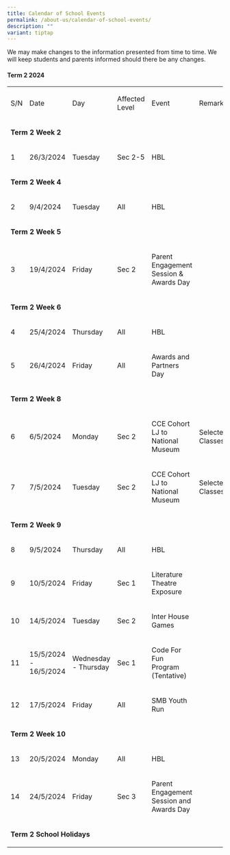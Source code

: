 ```yaml
---
title: Calendar of School Events
permalink: /about-us/calendar-of-school-events/
description: ""
variant: tiptap
---
```

<p>We may make changes to the information presented from time to time. We
will keep students and parents informed should there be any changes.</p>
<h4><strong>Term 2 2024</strong></h4>
<table>
<tbody>
<tr>
<td rowspan="1" colspan="1">
<p>S/N</p>
</td>
<td rowspan="1" colspan="1">
<p>Date</p>
</td>
<td rowspan="1" colspan="1">
<p>Day</p>
</td>
<td rowspan="1" colspan="1">
<p>Affected Level</p>
</td>
<td rowspan="1" colspan="1">
<p>Event</p>
</td>
<td rowspan="1" colspan="1">
<p>Remarks</p>
</td>
</tr>
<tr>
<td rowspan="1" colspan="6">
<p><strong>Term 2 Week 2</strong>
</p>
</td>
</tr>
<tr>
<td rowspan="1" colspan="1">
<p>1</p>
</td>
<td rowspan="1" colspan="1">
<p>26/3/2024</p>
</td>
<td rowspan="1" colspan="1">
<p>Tuesday</p>
</td>
<td rowspan="1" colspan="1">
<p>Sec 2-5</p>
</td>
<td rowspan="1" colspan="1">
<p>HBL</p>
</td>
<td rowspan="1" colspan="1">
<p>&nbsp;</p>
</td>
</tr>
<tr>
<td rowspan="1" colspan="6">
<p><strong>Term 2 Week 4</strong>
</p>
</td>
</tr>
<tr>
<td rowspan="1" colspan="1">
<p>2</p>
</td>
<td rowspan="1" colspan="1">
<p>9/4/2024</p>
</td>
<td rowspan="1" colspan="1">
<p>Tuesday</p>
</td>
<td rowspan="1" colspan="1">
<p>All</p>
</td>
<td rowspan="1" colspan="1">
<p>HBL</p>
</td>
<td rowspan="1" colspan="1">
<p>&nbsp;</p>
</td>
</tr>
<tr>
<td rowspan="1" colspan="6">
<p><strong>Term 2 Week 5</strong>
</p>
</td>
</tr>
<tr>
<td rowspan="1" colspan="1">
<p>3</p>
</td>
<td rowspan="1" colspan="1">
<p>19/4/2024</p>
</td>
<td rowspan="1" colspan="1">
<p>Friday</p>
</td>
<td rowspan="1" colspan="1">
<p>Sec 2&nbsp;</p>
</td>
<td rowspan="1" colspan="1">
<p>Parent Engagement Session &amp; Awards Day</p>
</td>
<td rowspan="1" colspan="1">
<p>&nbsp;</p>
</td>
</tr>
<tr>
<td rowspan="1" colspan="6">
<p><strong>Term 2 Week 6</strong>
</p>
</td>
</tr>
<tr>
<td rowspan="1" colspan="1">
<p>4</p>
</td>
<td rowspan="1" colspan="1">
<p>25/4/2024</p>
</td>
<td rowspan="1" colspan="1">
<p>Thursday</p>
</td>
<td rowspan="1" colspan="1">
<p>All</p>
</td>
<td rowspan="1" colspan="1">
<p>HBL</p>
</td>
<td rowspan="1" colspan="1">
<p>&nbsp;</p>
</td>
</tr>
<tr>
<td rowspan="1" colspan="1">
<p>5</p>
</td>
<td rowspan="1" colspan="1">
<p>26/4/2024</p>
</td>
<td rowspan="1" colspan="1">
<p>Friday</p>
</td>
<td rowspan="1" colspan="1">
<p>All</p>
</td>
<td rowspan="1" colspan="1">
<p>Awards and Partners Day</p>
</td>
<td rowspan="1" colspan="1">
<p>&nbsp;</p>
</td>
</tr>
<tr>
<td rowspan="1" colspan="6">
<p><strong>Term 2 Week 8</strong>
</p>
</td>
</tr>
<tr>
<td rowspan="1" colspan="1">
<p>6</p>
</td>
<td rowspan="1" colspan="1">
<p>6/5/2024</p>
</td>
<td rowspan="1" colspan="1">
<p>Monday</p>
</td>
<td rowspan="1" colspan="1">
<p>Sec 2</p>
</td>
<td rowspan="1" colspan="1">
<p>CCE Cohort LJ to National Museum</p>
</td>
<td rowspan="1" colspan="1">
<p>Selected Classes</p>
</td>
</tr>
<tr>
<td rowspan="1" colspan="1">
<p>7</p>
</td>
<td rowspan="1" colspan="1">
<p>7/5/2024</p>
</td>
<td rowspan="1" colspan="1">
<p>Tuesday</p>
</td>
<td rowspan="1" colspan="1">
<p>Sec 2</p>
</td>
<td rowspan="1" colspan="1">
<p>CCE Cohort LJ to National Museum</p>
</td>
<td rowspan="1" colspan="1">
<p>Selected Classes</p>
</td>
</tr>
<tr>
<td rowspan="1" colspan="6">
<p><strong>Term 2 Week 9</strong>
</p>
</td>
</tr>
<tr>
<td rowspan="1" colspan="1">
<p>8</p>
</td>
<td rowspan="1" colspan="1">
<p>9/5/2024</p>
</td>
<td rowspan="1" colspan="1">
<p>Thursday</p>
</td>
<td rowspan="1" colspan="1">
<p>All</p>
</td>
<td rowspan="1" colspan="1">
<p>HBL</p>
</td>
<td rowspan="1" colspan="1">
<p>&nbsp;</p>
</td>
</tr>
<tr>
<td rowspan="1" colspan="1">
<p>9</p>
</td>
<td rowspan="1" colspan="1">
<p>10/5/2024</p>
</td>
<td rowspan="1" colspan="1">
<p>Friday</p>
</td>
<td rowspan="1" colspan="1">
<p>Sec 1</p>
</td>
<td rowspan="1" colspan="1">
<p>Literature Theatre Exposure</p>
</td>
<td rowspan="1" colspan="1">
<p>&nbsp;</p>
</td>
</tr>
<tr>
<td rowspan="1" colspan="1">
<p>10</p>
</td>
<td rowspan="1" colspan="1">
<p>14/5/2024</p>
</td>
<td rowspan="1" colspan="1">
<p>Tuesday</p>
</td>
<td rowspan="1" colspan="1">
<p>Sec 2</p>
</td>
<td rowspan="1" colspan="1">
<p>Inter House Games</p>
</td>
<td rowspan="1" colspan="1">
<p>&nbsp;</p>
</td>
</tr>
<tr>
<td rowspan="1" colspan="1">
<p>11</p>
</td>
<td rowspan="1" colspan="1">
<p>15/5/2024 - 16/5/2024</p>
</td>
<td rowspan="1" colspan="1">
<p>Wednesday - Thursday</p>
</td>
<td rowspan="1" colspan="1">
<p>Sec 1</p>
</td>
<td rowspan="1" colspan="1">
<p>Code For Fun Program (Tentative)</p>
</td>
<td rowspan="1" colspan="1">
<p>&nbsp;</p>
</td>
</tr>
<tr>
<td rowspan="1" colspan="1">
<p>12</p>
</td>
<td rowspan="1" colspan="1">
<p>17/5/2024</p>
</td>
<td rowspan="1" colspan="1">
<p>Friday</p>
</td>
<td rowspan="1" colspan="1">
<p>All</p>
</td>
<td rowspan="1" colspan="1">
<p>SMB Youth Run</p>
</td>
<td rowspan="1" colspan="1">
<p>&nbsp;</p>
</td>
</tr>
<tr>
<td rowspan="1" colspan="6">
<p><strong>Term 2 Week 10</strong>
</p>
</td>
</tr>
<tr>
<td rowspan="1" colspan="1">
<p>13</p>
</td>
<td rowspan="1" colspan="1">
<p>20/5/2024</p>
</td>
<td rowspan="1" colspan="1">
<p>Monday</p>
</td>
<td rowspan="1" colspan="1">
<p>All</p>
</td>
<td rowspan="1" colspan="1">
<p>HBL</p>
</td>
<td rowspan="1" colspan="1">
<p>&nbsp;</p>
</td>
</tr>
<tr>
<td rowspan="1" colspan="1">
<p>14</p>
</td>
<td rowspan="1" colspan="1">
<p>24/5/2024</p>
</td>
<td rowspan="1" colspan="1">
<p>Friday</p>
</td>
<td rowspan="1" colspan="1">
<p>Sec 3</p>
</td>
<td rowspan="1" colspan="1">
<p>Parent Engagement Session and Awards Day</p>
</td>
<td rowspan="1" colspan="1">
<p>&nbsp;</p>
</td>
</tr>
<tr>
<td rowspan="1" colspan="6">
<p><strong>Term 2 School Holidays</strong>
</p>
</td>
</tr>
</tbody>
</table>
<p></p>
<h4></h4>
<p></p>